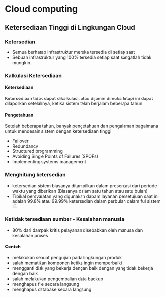 # Cloud computing
## Ketersediaan Tinggi di Lingkungan Cloud
### Ketersedian
- Semua berharap infrastruktur mereka tersedia di setiap saat
- Sebuah infrastruktur yang 100% tersedia setiap saat sangatlah tidak mungkin.
### Kalkulasi Ketersediaan
#### Ketersediaan 
Ketersediaan tidak dapat dikalkulasi, atau dijamin dimuka tetapi ini dapat dilaporkan setelahnya, ketika sistem telah berjalam beberapa tahun
#### Pengetahuan
Setelah beberapa tahun, banyak pengetahuan dan pengalaman bagaimana untuk mendesain sistem dengan ketersediaan tinggi
- Failover
- Redundancy
- Structured programming
- Avoiding Single Points of Failures (SPOFs)
- Implementing systems management
### Menghitung ketersedian 
- ketersedian sistem biasanya ditampilkan dalam presentasi dari periode waktu yang diberikan (Biasanya dalam satu tahun atau satu bulan)
- Tipikal persyaratan yang digunakan dapam layanan persetujuan saat ini adalah 99.8% atau 99.99% ketersedian dalam perbulan dalam ful sistem IT.
### Ketidak tersediaan sumber - Kesalahan manusia
- 80% dari dampak kritis pelayanan disebabkan oleh manusa dan kesalahan proses
#### Contoh 
- melakukan sebuat pengujian pada lingkungan produk
- salah mematikan komponen ketika ingin memperbaiki
- mengganti disk yang bekerja dengan baik dengan yang tidak bekerja dengan baik
- salah melakukan pengembalian data backup 
- menghapus file secara langsung 
- menghapus database secara langsung 